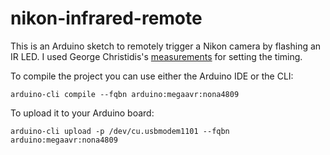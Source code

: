 # nikon-infrared-remote

This is an Arduino sketch to remotely trigger a Nikon camera by flashing an IR LED.
I used George Christidis's [measurements](https://www.christidis.info/index.php/personal-projects/arduino-nikon-infrared-command-code) for setting the timing.

To compile the project you can use either the Arduino IDE or the CLI:

    arduino-cli compile --fqbn arduino:megaavr:nona4809

To upload it to your Arduino board:

    arduino-cli upload -p /dev/cu.usbmodem1101 --fqbn arduino:megaavr:nona4809
